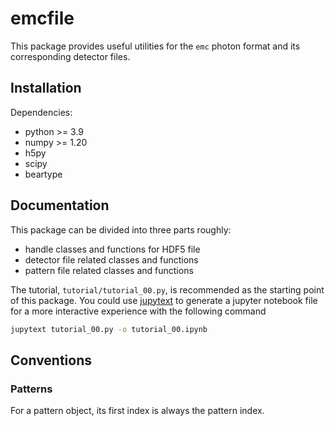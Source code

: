 # emcfile

This package provides useful utilities for the `emc` photon format and its corresponding
detector files.

## Installation
Dependencies:
- python >= 3.9
- numpy >= 1.20
- h5py
- scipy
- beartype

## Documentation

This package can be divided into three parts roughly:
- handle classes and functions for HDF5 file
- detector file related classes and functions
- pattern file related classes and functions

The tutorial, `tutorial/tutorial_00.py`, is recommended as the starting point of this package.
You could use [jupytext](https://github.com/mwouts/jupytext) to generate a jupyter notebook file
for a more interactive experience with the following command
```bash
jupytext tutorial_00.py -o tutorial_00.ipynb
```

## Conventions
### Patterns
For a pattern object, its first index is always the pattern index.
